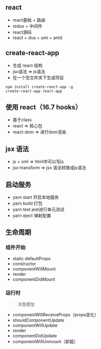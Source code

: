 ## react

- react基础 + 路由
- redux + 中间件
- react源码
- react + dva + umi + antd

## create-react-app

- 生成 react 结构
- jsx语法 => js语法
- 在一个空文件夹下生成项目

```
npm install create-react-app -g
create-react-app react-app
```

## 使用 react（16.7 hooks）

- 基于class
- react => 核心包
- react-dom => 进行dom渲染

## jsx 语法

- js + xml => html中可以写js
- jsx-transform => jsx 语法转换成js语法

## 启动服务

- yarn start 开启本地服务
- yarn build 打包
- yarn text jest进行单元测试
- yarn eject 弹射配置

## 生命周期

### 组件开始

- static defaultProps
- constructor
- componentWillMount
- render
- componentDidMount

### 运行时

> 洋葱模型

- componentWillReceiveProps（props变化）
- shouldComponentUpdate
- componentWillUpdate
- render
- componentDidUpdate
- componentWillUnmount（卸载）